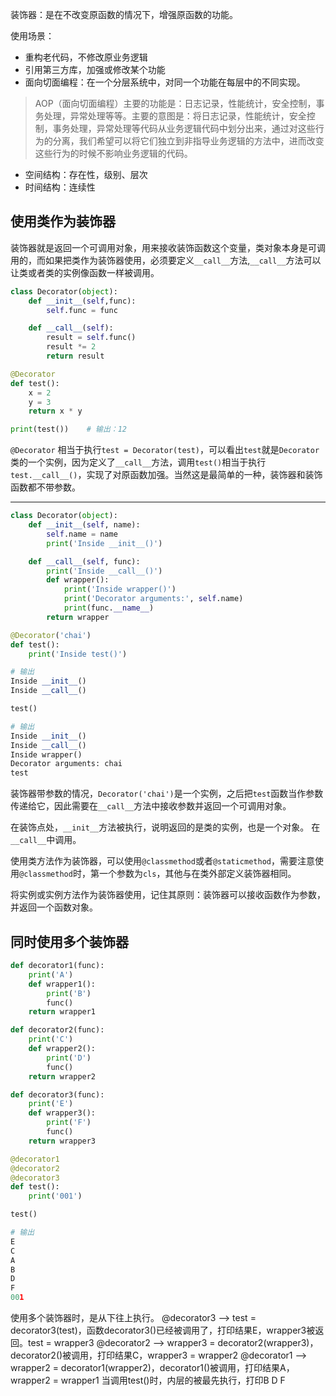 装饰器：是在不改变原函数的情况下，增强原函数的功能。

使用场景：
- 重构老代码，不修改原业务逻辑
- 引用第三方库，加强或修改某个功能
- 面向切面编程：在一个分层系统中，对同一个功能在每层中的不同实现。
> AOP（面向切面编程）主要的功能是：日志记录，性能统计，安全控制，事务处理，异常处理等等。主要的意图是：将日志记录，性能统计，安全控制，事务处理，异常处理等代码从业务逻辑代码中划分出来，通过对这些行为的分离，我们希望可以将它们独立到非指导业务逻辑的方法中，进而改变这些行为的时候不影响业务逻辑的代码。

- 空间结构：存在性，级别、层次
- 时间结构：连续性

## 使用类作为装饰器
装饰器就是返回一个可调用对象，用来接收装饰函数这个变量，类对象本身是可调用的，而如果把类作为装饰器使用，必须要定义`__call__`方法,`__call__`方法可以让类或者类的实例像函数一样被调用。
``` python
class Decorator(object):
	def __init__(self,func):
		self.func = func

	def __call__(self):
		result = self.func()
		result *= 2
		return result

@Decorator
def test():
	x = 2
	y = 3
	return x * y

print(test())    # 输出：12
```
`@Decorator` 相当于执行`test = Decorator(test)`，可以看出`test`就是`Decorator`类的一个实例，因为定义了`__call__`方法，调用`test()`相当于执行`test.__call__()`，实现了对原函数加强。当然这是最简单的一种，装饰器和装饰函数都不带参数。

---

``` python
class Decorator(object):
	def __init__(self, name):
		self.name = name
		print('Inside __init__()')

	def __call__(self, func):
		print('Inside __call__()')
		def wrapper():
			print('Inside wrapper()')
			print('Decorator arguments:', self.name)
			print(func.__name__)
		return wrapper

@Decorator('chai')
def test():
	print('Inside test()')

# 输出
Inside __init__()
Inside __call__()

test()

# 输出
Inside __init__()
Inside __call__()
Inside wrapper()
Decorator arguments: chai
test
```
装饰器带参数的情况，`Decorator('chai')`是一个实例，之后把`test`函数当作参数传递给它，因此需要在`__call__`方法中接收参数并返回一个可调用对象。

在装饰点处，`__init__`方法被执行，说明返回的是类的实例，也是一个对象。
在`__call__`中调用。

使用类方法作为装饰器，可以使用`@classmethod`或者`@staticmethod`，需要注意使用`@classmethod`时，第一个参数为`cls`，其他与在类外部定义装饰器相同。

将实例或实例方法作为装饰器使用，记住其原则：装饰器可以接收函数作为参数，并返回一个函数对象。
## 同时使用多个装饰器
``` python
def decorator1(func):
	print('A')
	def wrapper1():
		print('B')
		func()
	return wrapper1

def decorator2(func):
	print('C')
	def wrapper2():
		print('D')
		func()
	return wrapper2

def decorator3(func):
	print('E')
	def wrapper3():
		print('F')
		func()
	return wrapper3

@decorator1
@decorator2
@decorator3
def test():
	print('001')

test()

# 输出
E
C
A
B
D
F
001
```
使用多个装饰器时，是从下往上执行。
@decorator3 --> test = decorator3(test)，函数decorator3()已经被调用了，打印结果E，wrapper3被返回。test = wrapper3
@decorator2 --> wrapper3 = decorator2(wrapper3)，decorator2()被调用，打印结果C，wrapper3 = wrapper2
@decorator1 --> wrapper2 = decorator1(wrapper2)，decorator1()被调用，打印结果A，wrapper2 = wrapper1
当调用test()时，内层的被最先执行，打印B D F

